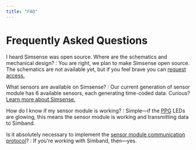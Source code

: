 ```yaml
---
title: "FAQ"
---
```


# Frequently Asked Questions

I heard Simsense was open source. Where are the schematics and mechanical design?
: You are right, we plan to make Simsense open source. The schematics are not available yet, but if you feel brave you can [request access.](/sensor-module/schematics.html)

What sensors are available on Simsense?
: Our current generation of sensor module has 6 available sensors, each generating time-coded data. Curious? [Learn more about Simsense.](/sensor-module/sensor-module-documentation/simsense.html)

How do I know if my sensor module is working?
: Simple—if the [PPG](/sensor-module/sensor-module-documentation/simsense.html#ppg) LEDs are glowing, this means the sensor module is working and transmitting data to Simband.

Is it absolutely necessary to implement the [sensor module communication protocol](/sensor-module/sensor-module-documentation/sensor-module-communication-protocol/)?
: If you're working with Simband, then—yes.


